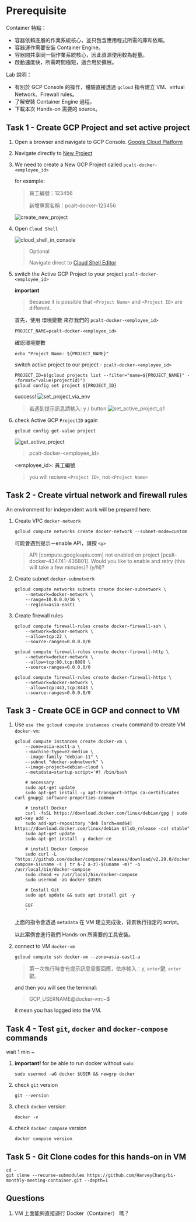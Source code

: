 # Prerequisite

Container 特點：
- 容器依賴底層的作業系統核心，並只包含應用程式所需的庫和依賴。
- 容器運作需要安裝 Container Engine。
- 容器間共享同一個作業系統核心，因此資源使用較為輕量。
- 啟動速度快，所需時間極短，適合用於擴展。

Lab 說明：
- 有別於 GCP Console 的操作，體驗直接透過 `gcloud` 指令建立 VM、virtual Network、Firewall rules。
- 了解安裝 Container Engine 過程。
- 下載本次 Hands-on 需要的 source。


## Task 1 - Create GCP Project and set active project

1. Open a browser and navigate to GCP Console. [Google Cloud Platform](https://console.cloud.google.com/)

2. Navigate directly to [New Project](https://console.cloud.google.com/projectcreate)

3. We need to create a New GCP Project called `pcalt-docker-<employee_id>`

    for example: 
    > 
    > 員工編號：123456
    > 
    > 新增專案名稱：pcalt-docker-123456
    
    ![create_new_project](./images/create_new_project.png)

4. Open `Cloud Shell`

    ![cloud_shell_in_console](./images/cloud_shell_in_console.png)

    > Optional
    > 
    > Navigate direct to [Cloud Shell Editor](https://shell.cloud.google.com/)

5. switch the Active GCP Project to your project `pcalt-docker-<employee_id>`

    **important**
    > 
    > Because it is possible that `<Project Name>` and `<Project ID>` are different.
    >

    首先，使用 環境變數 來存我們的 `pcalt-docker-<employee_id>`
    ```
    PROJECT_NAME=pcalt-docker-<employee_id>
    ```

    確認環境變數
    ```
    echo "Project Name: ${PROJECT_NAME}"
    ```

    switch active project to our project - `pcalt-docker-<employee_id>`
    ```
    PROJECT_ID=$(gcloud projects list --filter="name=${PROJECT_NAME}" --format="value(projectId)")
    gcloud config set project ${PROJECT_ID}
    ```

    success! 
    ![set_project_via_env](images/set_project_via_env.png)

    > 若遇到提示訊息請輸入: y / <Enter> button
    > ![set_active_project_q1](images/set_active_project_q1.png)


6. check Active GCP `ProjectID` again

    ```
    gcloud config get-value project
    ```

    ![get_active_project](./images/get_active_project.png)

    > 
    > pcalt-docker-<employee_id>
    > 

    <employee_id>: 員工編號

    > you will recieve `<Project ID>`, not `<Project Name>`


## Task 2 - Create virtual network and firewall rules

An environment for independent work will be prepared here.

1. Create VPC `docker-network`

    ```
    gcloud compute networks create docker-network --subnet-mode=custom
    ```

    可能會遇到提示－enable API，請按 `<y>`
    > API [compute.googleapis.com] not enabled on project [pcalt-docker-434741-436801]. Would you like to enable and retry (this will take a few minutes)? (y/N)?

2. Create subnet `docker-subnetwork`

    ```
    gcloud compute networks subnets create docker-subnetwork \
        --network=docker-network \
        --range=10.0.0.0/16 \
        --region=asia-east1
    ```

3. Create firewall rules

    ```
    gcloud compute firewall-rules create docker-firewall-ssh \
        --network=docker-network \
        --allow=tcp:22 \
        --source-ranges=0.0.0.0/0

    gcloud compute firewall-rules create docker-firewall-http \
        --network=docker-network \
        --allow=tcp:80,tcp:8080 \
        --source-ranges=0.0.0.0/0

    gcloud compute firewall-rules create docker-firewall-https \
        --network=docker-network \
        --allow=tcp:443,tcp:8443 \
        --source-ranges=0.0.0.0/0
    ```

## Task 3 - Create GCE in GCP and connect to VM

1. Use `use the gcloud compute instances create` command to create VM `docker-vm`:
    ```
    gcloud compute instances create docker-vm \
        --zone=asia-east1-a \
        --machine-type=e2-medium \
        --image-family "debian-11" \
        --subnet "docker-subnetwork" \
        --image-project=debian-cloud \
        --metadata=startup-script='#! /bin/bash
        
        # necessary
        sudo apt-get update
        sudo apt-get install -y apt-transport-https ca-certificates curl gnupg2 software-properties-common

        # install Docker
        curl -fsSL https://download.docker.com/linux/debian/gpg | sudo apt-key add -
        sudo add-apt-repository "deb [arch=amd64] https://download.docker.com/linux/debian $(lsb_release -cs) stable"
        sudo apt-get update
        sudo apt-get install -y docker-ce

        # install Docker Compose
        sudo curl -L "https://github.com/docker/compose/releases/download/v2.29.0/docker-compose-$(uname -s | tr A-Z a-z)-$(uname -m)" -o /usr/local/bin/docker-compose
        sudo chmod +x /usr/local/bin/docker-compose
        sudo usermod -aG docker $USER

        # Install Git
        sudo apt update && sudo apt install git -y

        EOF
        '
    ```

    上面的指令會透過 `metadata` 在 VM 建立完成後，背景執行指定的 script。

    以此案例會進行我們 Hands-on 所需要的工具安裝。

2. connect to VM `docker-vm`

    ```
    gcloud compute ssh docker-vm --zone=asia-east1-a
    ```

    > 第一次執行時會有提示訊息需要回應，依序輸入：y, `enter`鍵, `enter`鍵。

    and then you will see the terminal:
    > GCP_USERNAME@docker-vm:~$

    it mean you has logged into the VM.

## Task 4 - Test `git`, `docker` and `docker-compose` commands

wait 1 min ~

1. **important!** for be able to run docker without `sudo`:
    ```
    sudo usermod -aG docker $USER && newgrp docker
    ```

2. check `git` version
    ```
    git --version
    ```

3. check `docker` version
    ```
    docker -v
    ```

4. check `docker compose` version
    ```
    docker compose version
    ```


## Task 5 - Git Clone codes for this hands-on **in VM**

```
cd ~
git clone --recurse-submodules https://github.com/HarveyChang/bi-monthly-meeting-container.git --depth=1
```

## Questions
1. VM 上面能夠直接運行 Docker（Container） 嗎？